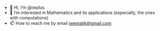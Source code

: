 - 👋 Hi, I’m @iwplus
- 👀 I’m interested in Mathematics and its applications (especially, the ones with computations)
- 📫 How to reach me by email iwematik@gmail.com

<!---
iwplus/iwplus is a ✨ special ✨ repository because its `README.md` (this file) appears on your GitHub profile.
You can click the Preview link to take a look at your changes.
--->
